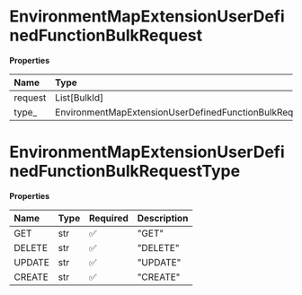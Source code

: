 # EnvironmentMapExtensionUserDefinedFunctionBulkRequest

**Properties**

| Name    | Type                                                      | Required | Description |
| :------ | :-------------------------------------------------------- | :------- | :---------- |
| request | List[BulkId]                                              | ❌       |             |
| type\_  | EnvironmentMapExtensionUserDefinedFunctionBulkRequestType | ❌       |             |

# EnvironmentMapExtensionUserDefinedFunctionBulkRequestType

**Properties**

| Name   | Type | Required | Description |
| :----- | :--- | :------- | :---------- |
| GET    | str  | ✅       | "GET"       |
| DELETE | str  | ✅       | "DELETE"    |
| UPDATE | str  | ✅       | "UPDATE"    |
| CREATE | str  | ✅       | "CREATE"    |

